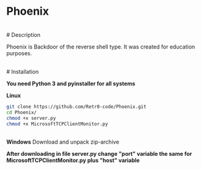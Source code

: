 # Phoenix
<br>
# Description

Phoenix is Backdoor of the reverse shell type. It was created for education purposes.

<br>
# Installation 

<b>You need Python 3 and pyinstaller for all systems</b>

<b>Linux</b>
<br>
```sh
git clone https://github.com/Retr0-code/Phoenix.git
cd Phoenix/
chmod +x server.py
chmod +x MicrosoftTCPClientMonitor.py
```
<br>
<b>Windows</b>
Download and unpack zip-archive

<b>After downloading in file server.py change "port" variable the same for MicrosoftTCPClientMonitor.py plus "host" variable</b>
